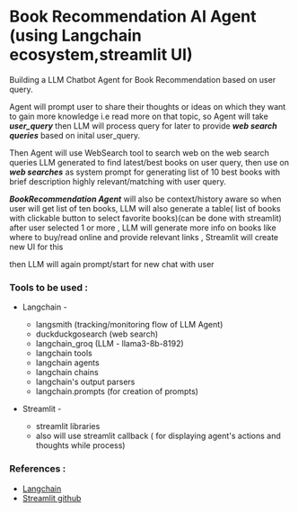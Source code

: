 # Book Recommendation AI Agent (using Langchain ecosystem,streamlit UI)

Building a LLM Chatbot Agent for Book Recommendation based on user query.

Agent will prompt user to share their thoughts or ideas on which they want to gain more
knowledge i.e read more on that topic, so Agent will take ***user_query*** then LLM will process query
for later to provide ***web search queries*** based on inital user_query.

Then Agent will use WebSearch tool to search web on the web search queries LLM generated to find latest/best 
books on user query,
then use on ***web searches*** as system prompt for generating list of 10 best books with brief 
description highly
relevant/matching with user query.

***BookRecommendation Agent*** will also be context/history aware so when user will get list of ten books,
LLM will also generate a table( list of books with clickable button to select favorite books)(can be done with streamlit)
after user selected 1 or more , LLM will generate more info on books like where to buy/read online and provide relevant
links , Streamlit will create new UI for this

then LLM will again prompt/start for new chat with user 

### Tools to be used :
* Langchain -
  - langsmith (tracking/monitoring flow of LLM Agent)
  - duckduckgosearch (web search)
  - langchain_groq (LLM - llama3-8b-8192)
  - langchain tools 
  - langchain agents
  - langchain chains
  - langchain's output parsers
  - langchain.prompts (for creation of prompts)

* Streamlit -
  - streamlit libraries
  - also will use streamlit callback ( for displaying agent's actions and thoughts while process)

### References :
* [Langchain](https://github.com/langchain-ai/langchain)
* [Streamlit github](https://github.com/streamlit)
